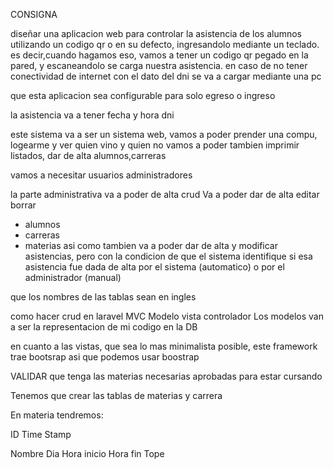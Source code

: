 CONSIGNA 

diseñar una aplicacion web para controlar la asistencia de los alumnos utilizando un
codigo qr o en su defecto, ingresandolo mediante un teclado.
es decir,cuando hagamos eso, vamos a tener un codigo qr pegado en la pared, y escaneandolo 
se carga nuestra asistencia. en caso de no tener conectividad de internet
con el dato del dni se va a cargar mediante una pc

que esta aplicacion sea configurable para solo egreso o ingreso 

la asistencia va a tener fecha y hora dni

este sistema va a ser un sistema web, vamos a poder prender una compu, logearme y ver quien vino y quien no
vamos a poder tambien imprimir listados, dar de alta alumnos,carreras 


vamos a necesitar usuarios administradores 

la parte administrativa va a poder de alta crud
Va a poder dar de alta editar borrar 
 - alumnos
 - carreras 
 - materias
asi como tambien va a poder dar de alta y modificar asistencias, pero con la condicion de que
el sistema identifique si esa asistencia fue dada de alta por el sistema (automatico) o por el administrador (manual)

que los nombres de las tablas sean en ingles 

como hacer crud en laravel
					MVC Modelo vista controlador
Los modelos van a ser la representacion de mi codigo en la DB

en cuanto a las vistas, que sea lo mas minimalista posible, este framework trae bootsrap
asi que podemos usar boostrap

VALIDAR que tenga las materias necesarias aprobadas para estar cursando


Tenemos que crear las tablas de materias y carrera

En materia tendremos:

ID
Time Stamp

Nombre
Dia
Hora inicio
Hora fin
Tope 